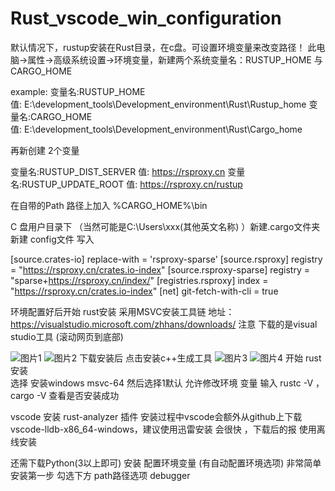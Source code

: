 # Rust_vscode_win_configuration

默认情况下，rustup安装在Rust目录，在c盘。可设置环境变量来改变路径！
此电脑->属性->高级系统设置->环境变量，新建两个系统变量名：RUSTUP_HOME 与 CARGO_HOME  

example:
变量名:RUSTUP_HOME   
值:  E:\development_tools\Development_environment\Rust\Rustup_home
变量名:CARGO_HOME    
值:  E:\development_tools\Development_environment\Rust\Cargo_home

再新创建 2个变量

变量名:RUSTUP_DIST_SERVER   值:  https://rsproxy.cn
变量名:RUSTUP_UPDATE_ROOT   值: https://rsproxy.cn/rustup

在自带的Path 路径上加入 %CARGO_HOME%\bin

C 盘用户目录下 （当然可能是C:\Users\xxx(其他英文名称) ）新建.cargo文件夹
新建 config文件 写入

[source.crates-io]
replace-with = 'rsproxy-sparse'
[source.rsproxy]
registry = "https://rsproxy.cn/crates.io-index"
[source.rsproxy-sparse]
registry = "sparse+https://rsproxy.cn/index/"
[registries.rsproxy]
index = "https://rsproxy.cn/crates.io-index"
[net]
git-fetch-with-cli = true

环境配置好后开始 rust安装 
采用MSVC安装工具链
地址：https://visualstudio.microsoft.com/zhhans/downloads/
注意 下载的是visual studio工具 (滚动网页到底部)

![图片1](https://github.com/xjy12345654/Rust_vscode_win_configuration/assets/38834664/5fd2aeca-bf7e-4bd8-ba10-a61932dd34de)
![图片2](https://github.com/xjy12345654/Rust_vscode_win_configuration/assets/38834664/ffdc911e-db1e-4cbd-9cbd-442a88366778)
下载安装后 点击安装c++生成工具
![图片3](https://github.com/xjy12345654/Rust_vscode_win_configuration/assets/38834664/4bc0ad47-4694-4086-929e-d04060e4731f)
![图片4](https://github.com/xjy12345654/Rust_vscode_win_configuration/assets/38834664/520bbe8a-71bf-45c8-89bb-b8b80841fa92)
开始 rust安装  
选择  安装windows msvc-64   然后选择1默认  允许修改环境 变量
输入 rustc -V ， cargo -V 查看是否安装成功

vscode 安装 rust-analyzer 插件
安装过程中vscode会额外从github上下载vscode-lldb-x86_64-windows，建议使用迅雷安装 会很快 ，下载后的报 使用离线安装

还需下载Python(3以上即可)  安装 配置环境变量 (有自动配置环境选项) 非常简单  安装第一步 勾选下方 path路径选项
debugger 
 

